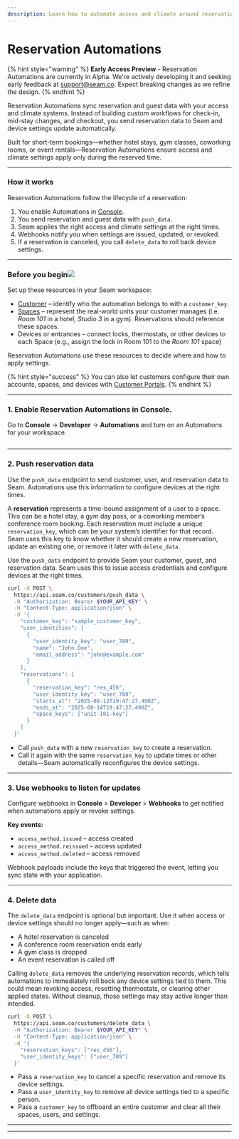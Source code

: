 ```yaml
---
description: Learn how to automate access and climate around reservations.
---
```


# Reservation Automations

{% hint style="warning" %}
**Early Access Preview** - Reservation Automations are currently in Alpha. We're actively developing it and seeking early feedback at [support@seam.co](mailto:support@seam.co). Expect breaking changes as we refine the design.
{% endhint %}

Reservation Automations sync reservation and guest data with your access and climate systems. Instead of building custom workflows for check-in, mid-stay changes, and checkout, you send reservation data to Seam and device settings update automatically.&#x20;

Built for short-term bookings—whether hotel stays, gym classes, coworking rooms, or event rentals—Reservation Automations ensure access and climate settings apply only during the reserved time.

***

### How it works

Reservation Automations follow the lifecycle of a reservation:

1. You enable Automations in [Console](https://console.getseam.com/).
2. You send reservation and guest data with `push_data`.
3. Seam applies the right access and climate settings at the right times.
4. Webhooks notify you when settings are issued, updated, or revoked.
5. If a reservation is canceled, you call `delete_data` to roll back device settings.

***

### Before you begin![](https://b.stripecdn.com/docs-statics-srv/assets/fcc3a1c24df6fcffface6110ca4963de.svg) <a href="#before-you-begin" id="before-you-begin"></a>

Set up these resources in your Seam workspace:

* [Customer](customer-portals/) – identify who the automation belongs to with a `customer_key`.
* [Spaces](../core-concepts/mapping-your-resources-to-seam-resources.md) – represent the real-world units your customer manages (i.e. _Room 101_ in a hotel, _Studio 3_ in a gym). Reservations should reference these spaces.
* Devices or entrances – connect locks, thermostats, or other devices to each Space (e.g., assign the lock in Room 101 to the _Room 101_ space)

Reservation Automations use these resources to decide where and how to apply settings.

{% hint style="success" %}
You can also let customers configure their own accounts, spaces, and devices with [Customer Portals](customer-portals/).
{% endhint %}

***

### 1. Enable Reservation Automations in Console.

Go to **Console** → **Developer** → **Automations** and turn on an Automations for your workspace.

<figure><img src="../.gitbook/assets/Screenshot 2025-09-01 at 5.25.53 PM (1).png" alt=""><figcaption></figcaption></figure>

***

### 2. Push reservation data

Use the `push_data` endpoint to send customer, user, and reservation data to Seam. Automations use this information to configure devices at the right times.

A **reservation** represents a time-bound assignment of a user to a space. This can be a hotel stay, a gym day pass, or a coworking member’s conference room booking. Each reservation must include a unique `reservation_key`, which can be your system’s identifier for that record. Seam uses this key to know whether it should create a new reservation, update an existing one, or remove it later with `delete_data`.

Use the `push_data` endpoint to provide Seam your customer, guest, and reservation data. Seam uses this to issue access credentials and configure devices at the right times.

```bash
curl -X POST \
  https://api.seam.co/customers/push_data \
  -H "Authorization: Bearer $YOUR_API_KEY" \
  -H "Content-Type: application/json" \
  -d '{
    "customer_key": "sample_customer_key",
    "user_identities": [
      {
        "user_identity_key": "user_789",
        "name": "John Doe",
        "email_address": "john@example.com"
      }
    ],
    "reservations": [
      {
        "reservation_key": "res_456",
        "user_identity_key": "user_789",
        "starts_at": "2025-08-12T19:47:27.490Z",
        "ends_at": "2025-08-14T19:47:27.490Z",
        "space_keys": ["unit-101-key"]
      }
    ]
  }'
```

* Call `push_data` with a new `reservation_key` to create a reservation.
* Call it again with the same `reservation_key` to update times or other details—Seam automatically reconfigures the device settings.

***

### 3.  Use webhooks to listen for updates

Configure webhooks in **Console** > **Developer** > **Webhooks** to get notified when automations apply or revoke settings.

**Key events:**

* `access_method.issued` – access created
* `access_method.reissued` – access updated
* `access_method.deleted` – access removed

Webhook payloads include the keys that triggered the event, letting you sync state with your application.

***

### 4. Delete data

The `delete_data` endpoint is optional but important. Use it when access or device settings should no longer apply—such as when:

* A hotel reservation is canceled
* A conference room reservation ends early
* A gym class is dropped
* An event reservation is called off

Calling `delete_data` removes the underlying reservation records, which tells automations to immediately roll back any device settings tied to them. This could mean revoking access, resetting thermostats, or clearing other applied states. Without cleanup, those settings may stay active longer than intended.

```bash
curl -X POST \
  https://api.seam.co/customers/delete_data \
  -H "Authorization: Bearer $YOUR_API_KEY" \
  -H "Content-Type: application/json" \
  -d '{
    "reservation_keys": ["res_456"],
    "user_identity_keys": ["user_789"]
  }'
```

* Pass a `reservation_key` to cancel a specific reservation and remove its device settings.
* Pass a `user_identity_key` to remove all device settings tied to a specific person.
* Pass a `customer_key` to offboard an entire customer and clear all their spaces, users, and settings.

***

***
